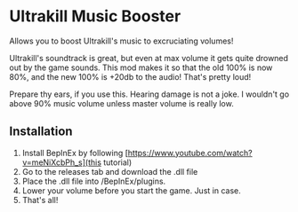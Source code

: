 # Ultrakill Music Booster
Allows you to boost Ultrakill's music to excruciating volumes!

Ultrakill's soundtrack is great, but even at max volume it gets quite drowned out by the game sounds. This mod makes it so that the old 100% is now 80%, and the new 100% is +20db to the audio! That's pretty loud!

Prepare thy ears, if you use this. Hearing damage is not a joke. I wouldn't go above 90% music volume unless master volume is really low.

## Installation

1. Install BepInEx by following [https://www.youtube.com/watch?v=meNiXcbPh_s](this tutorial)
2. Go to the releases tab and download the .dll file
3. Place the .dll file into <Your Ultrakill Directory>/BepInEx/plugins.
4. Lower your volume before you start the game. Just in case.
5. That's all!
